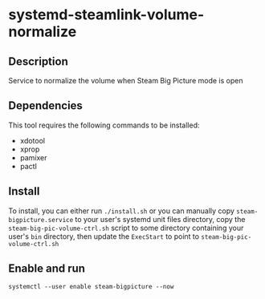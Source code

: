# systemd-steamlink-volume-normalize
## Description
Service to normalize the volume when Steam Big Picture mode is open

## Dependencies
This tool requires the following commands to be installed:
* xdotool
* xprop
* pamixer
* pactl


## Install
To install, you can either run `./install.sh` or you can manually copy `steam-bigpicture.service` to your user's systemd unit files directory, copy the `steam-big-pic-volume-ctrl.sh` script to some directory containing your user's `bin` directory, then update the `ExecStart` to point to `steam-big-pic-volume-ctrl.sh`

## Enable and run
`systemctl --user enable steam-bigpicture --now`
